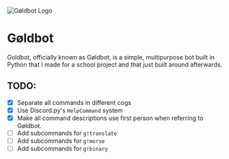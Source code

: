 ![Gøldbot Logo](https://i.imgur.com/8bOl5gU.png)

# Gøldbot

Goldbot, officially known as Gøldbot, is a simple, multipurpose bot built in Python that I made for a school project and that just built around afterwards.

## TODO:
- [x] Separate all commands in different cogs
- [x] Use Discord.py's `HelpCommand` system
- [x] Make all command descriptions use first person when referring to Gøldbot.
- [ ] Add subcommands for `g!translate`
- [ ] Add subcommands for `g!morse`
- [ ] Add subcommands for `g!binary`
